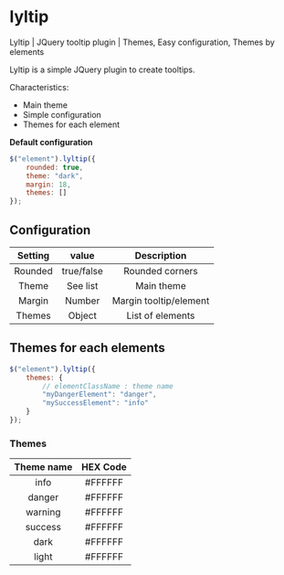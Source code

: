 # lyltip
Lyltip | JQuery tooltip plugin | Themes, Easy configuration, Themes by elements

Lyltip is a simple JQuery plugin to create tooltips.

Characteristics:
- Main theme
- Simple configuration
- Themes for each element

**Default configuration**
```Javascript
$("element").lyltip({
	rounded: true,
	theme: "dark",
	margin: 18,
	themes: []
});
```
## Configuration
| Setting | value | Description |
| :---:   | :-: | :-: |
| Rounded | true/false | Rounded corners |
| Theme | See list | Main theme |
| Margin | Number | Margin tooltip/element |
| Themes | Object | List of elements |
## Themes for each elements
```Javascript
$("element").lyltip({
    themes: {
        // elementClassName : theme name
        "myDangerElement": "danger",
        "mySuccessElement": "info"
    }
});
```
### Themes
| Theme name | HEX Code |
| :--------: | :------: |
| info       | #FFFFFF  |
| danger     | #FFFFFF  |
| warning    | #FFFFFF  |
| success    | #FFFFFF  |
| dark       | #FFFFFF  |
| light      | #FFFFFF  |
